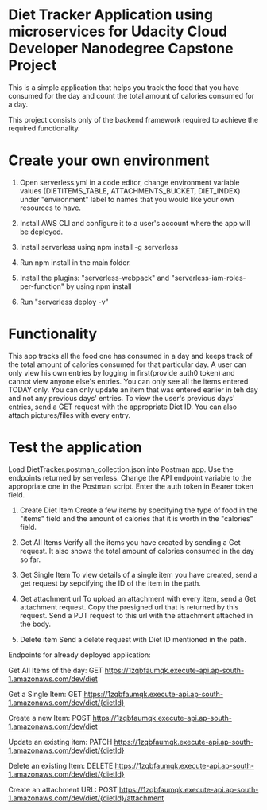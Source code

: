 # Diet Tracker Application using microservices for Udacity Cloud Developer Nanodegree Capstone Project

This is a simple application that helps you track the food that you have consumed for the day and count the total amount of calories consumed for a day.

This project consists only of the backend framework required to achieve the required functionality.

# Create your own environment

1) Open serverless.yml in a code editor, change environment variable values (DIETITEMS_TABLE, ATTACHMENTS_BUCKET, DIET_INDEX) under "environment" label to names that you would like your own resources to have.

2) Install AWS CLI and configure it to a user's account where the app will be deployed.

3) Install serverless using npm install -g serverless

4) Run npm install in the main folder.

5) Install the plugins: "serverless-webpack" and "serverless-iam-roles-per-function" by using npm install

6) Run "serverless deploy -v"

# Functionality

This app tracks all the food one has consumed in a day and keeps track of the total amount of calories consumed for that particular day.
A user can only view his own entries by logging in first(provide auth0 token) and cannot view anyone else's entries.
You can only see all the items entered TODAY only.
You can only update an item that was entered earlier in teh day and not any previous days' entries.
To view the user's previous days' entries, send a GET request with the appropriate Diet ID.
You can also attach pictures/files with every entry.

# Test the application

Load DietTracker.postman_collection.json into Postman app.
Use the endpoints returned by serverless.
Change the API endpoint variable to the appropriate one in the Postman script.
Enter the auth token in Bearer token field.

1) Create Diet Item
Create a few items by specifying the type of food in the "items" field and the amount of calories that it is worth in the "calories" field.

2) Get All Items
Verify all the items you have created by sending a Get request. It also shows the total amount of calories consumed in the day so far.

3) Get Single Item
To view details of a single item you have created, send a get request by sepcifying the ID of the item in the path.

4) Get attachment url
To upload an attachment with every item, send a Get attachment request.
Copy the presigned url that is returned by this request.
Send a PUT request to this url with the attachment attached in the body.

5) Delete item
Send a delete request with Diet ID mentioned in the path.


Endpoints for already deployed application:

Get All Items of the day: GET https://1zqbfaumqk.execute-api.ap-south-1.amazonaws.com/dev/diet

Get a Single Item: GET https://1zqbfaumqk.execute-api.ap-south-1.amazonaws.com/dev/diet/{dietId}

Create a new Item: POST https://1zqbfaumqk.execute-api.ap-south-1.amazonaws.com/dev/diet

Update an existing item: PATCH https://1zqbfaumqk.execute-api.ap-south-1.amazonaws.com/dev/diet/{dietId}

Delete an existing Item: DELETE https://1zqbfaumqk.execute-api.ap-south-1.amazonaws.com/dev/diet/{dietId}

Create an attachment URL: POST https://1zqbfaumqk.execute-api.ap-south-1.amazonaws.com/dev/diet/{dietId}/attachment

